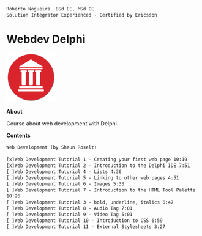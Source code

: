 ```
Roberto Nogueira  BSd EE, MSd CE
Solution Integrator Experienced - Certified by Ericsson
```

# Webdev Delphi

![ebook_cover](images/delphi.png)

**About**

Course about web development with Delphi.

**Contents**

```
Web Development (by Shaun Roselt)
  
[x]Web Development Tutorial 1 - Creating your first web page 10:19
[x]Web Development Tutorial 2 - Introduction to the Delphi IDE 7:51
[ ]Web Development Tutorial 4 - Lists 4:36
[ ]Web Development Tutorial 5 - Linking to other web pages 4:51
[ ]Web Development Tutorial 6 - Images 5:33
[ ]Web Development Tutorial 7 - Introduction to the HTML Tool Palette 10:26 
[ ]Web Development Tutorial 3 - bold, underline, italics 6:47
[ ]Web Development Tutorial 8 - Audio Tag 7:01
[ ]Web Development Tutorial 9 - Video Tag 5:01
[ ]Web Development Tutorial 10 - Introduction to CSS 6:59
[ ]Web Development Tutorial 11 - External Stylesheets 3:27
```
